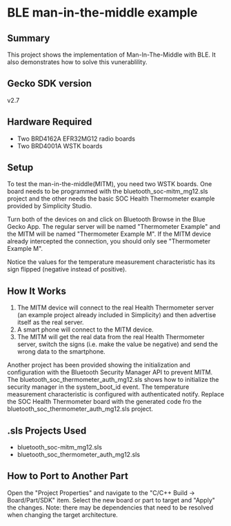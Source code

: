 # BLE man-in-the-middle example #

## Summary ##

This project shows the implementation of Man-In-The-Middle with BLE. It also demonstrates how to solve this vunerablility.

## Gecko SDK version ##

v2.7

## Hardware Required ##

- Two BRD4162A EFR32MG12 radio boards
- Two BRD4001A WSTK boards

## Setup ##

To test the man-in-the-middle(MITM), you need two WSTK boards. One board needs to be programmed with the bluetooth_soc-mitm_mg12.sls project and the other needs the basic SOC Health Thermometer example provided by Simplicity Studio.

Turn both of the devices on and click on Bluetooth Browse in the Blue Gecko App. The regular server will be named "Thermometer Example" and the MITM will be named "Thermometer Example M". If the MITM device already intercepted the connection, you should only see "Thermometer Example M".

Notice the values for the temperature measurement characteristic has its sign flipped (negative instead of positive).

## How It Works ##

1. The MITM device will connect to the real Health Thermometer server (an example project already included in Simplicity) and then advertise itself as the real server.
2. A smart phone will connect to the MITM device.
3. The MITM will get the real data from the real Health Thermometer server, switch the signs (i.e. make the value be negative) and send the wrong data to the smartphone.

Another project has been provided showing the initialization and configuration with the Bluetooth Security Manager API to prevent MITM. The bluetooth_soc_thermometer_auth_mg12.sls shows how to initialize the security manager in the system_boot_id event. The temperature measurement characteristic is configured with authenticated notify. Replace the SOC Health Thermometer board with the generated code fro the bluetooth_soc_thermometer_auth_mg12.sls project.

## .sls Projects Used ##

- bluetooth_soc-mitm_mg12.sls
- bluetooth_soc_thermometer_auth_mg12.sls

## How to Port to Another Part ##

Open the "Project Properties" and navigate to the "C/C++ Build -> Board/Part/SDK" item. Select the new board or part to target and "Apply" the changes. Note: there may be dependencies that need to be resolved when changing the target architecture.
